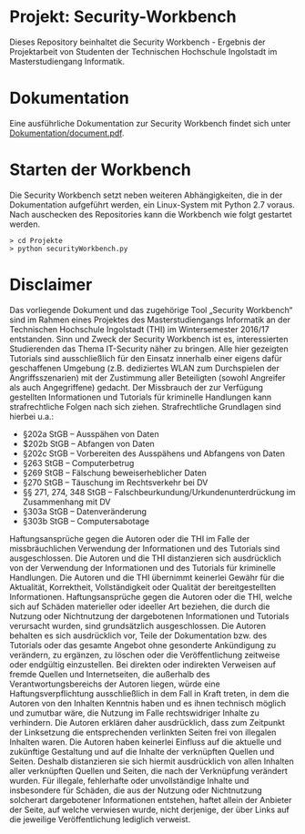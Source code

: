 # Projekt: Security-Workbench
Dieses Repository beinhaltet die Security Workbench - Ergebnis der Projektarbeit von Studenten der Technischen Hochschule Ingolstadt im Masterstudiengang Informatik.

# Dokumentation
Eine ausführliche Dokumentation zur Security Workbench findet sich unter [Dokumentation/document.pdf](Dokumentation/document.pdf).

# Starten der Workbench
Die Security Workbench setzt neben weiteren Abhängigkeiten, die in der Dokumentation aufgeführt werden, ein Linux-System mit Python 2.7 voraus. Nach auschecken des Repositories kann die Workbench wie folgt gestartet werden.

```
> cd Projekte
> python securityWorkbench.py
```

# Disclaimer
Das vorliegende Dokument und das zugehörige Tool „Security Workbench“ sind im Rahmen eines Projektes des Masterstudiengangs Informatik an der Technischen Hochschule Ingolstadt (THI) im Wintersemester 2016/17 entstanden. Sinn und Zweck der Security Workbench ist es, interessierten Studierenden das Thema IT-Security näher zu bringen. Alle hier gezeigten Tutorials sind ausschließlich für den Einsatz innerhalb einer eigens dafür geschaffenen Umgebung (z.B. dediziertes WLAN zum Durchspielen der Angriffsszenarien) mit der Zustimmung aller Beteiligten (sowohl Angreifer als auch Angegriffene) gedacht.
Der Missbrauch der zur Verfügung gestellten Informationen und Tutorials für kriminelle Handlungen kann strafrechtliche Folgen nach sich ziehen. Strafrechtliche Grundlagen sind hierbei u.a.:

* §202a StGB – Ausspähen von Daten
* $202b StGB – Abfangen von Daten
* §202c StGB – Vorbereiten des Ausspähens und Abfangens von Daten
* §263 StGB – Computerbetrug
* §269 StGB – Fälschung beweiserheblicher Daten
* §270 StGB – Täuschung im Rechtsverkehr bei DV
* §§ 271, 274, 348 StGB – Falschbeurkundung/Urkundenunterdrückung im Zusammenhang mit DV
* §303a StGB – Datenveränderung
* §303b StGB – Computersabotage

Haftungsansprüche gegen die Autoren oder die THI im Falle der missbräuchlichen Verwendung der Informationen und des Tutorials sind ausgeschlossen. Die Autoren und die THI distanzieren sich ausdrücklich von der Verwendung der Informationen und des Tutorials für kriminelle Handlungen. Die Autoren und die THI übernimmt keinerlei Gewähr für die Aktualität, Korrektheit, Vollständigkeit oder Qualität der bereitgestellten Informationen. Haftungsansprüche gegen die Autoren oder die THI, welche sich auf Schäden materieller oder ideeller Art beziehen, die durch die Nutzung oder Nichtnutzung der dargebotenen Informationen und Tutorials verursacht wurden, sind grundsätzlich ausgeschlossen. Die Autoren behalten es sich ausdrücklich vor, Teile der Dokumentation bzw. des Tutorials oder das gesamte Angebot ohne gesonderte Ankündigung zu verändern, zu ergänzen, zu löschen oder die Veröffentlichung zeitweise oder endgültig einzustellen. Bei direkten oder indirekten Verweisen auf fremde Quellen und Internetseiten, die außerhalb des Verantwortungsbereichs der Autoren liegen, würde eine Haftungsverpflichtung ausschließlich in dem Fall in Kraft treten, in dem die Autoren von den Inhalten Kenntnis haben und es ihnen technisch möglich und zumutbar wäre, die Nutzung im Falle rechtswidriger Inhalte zu verhindern. Die Autoren erklären daher ausdrücklich, dass zum Zeitpunkt der Linksetzung die entsprechenden verlinkten Seiten frei von illegalen Inhalten waren. Die Autoren haben keinerlei Einfluss auf die aktuelle und zukünftige Gestaltung und auf die Inhalte der verknüpften Quellen und Seiten. Deshalb distanzieren sie sich hiermit ausdrücklich von allen Inhalten aller verknüpften Quellen und Seiten, die nach der Verknüpfung verändert wurden. Für illegale, fehlerhafte oder unvollständige Inhalte und insbesondere für Schäden, die aus der Nutzung oder Nichtnutzung solcherart dargebotener Informationen entstehen, haftet allein der Anbieter der Seite, auf welche verwiesen wurde, nicht derjenige, der über Links auf die jeweilige Veröffentlichung lediglich verweist.

